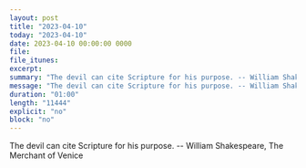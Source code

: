 ```yaml
---
layout: post
title: "2023-04-10"
today: "2023-04-10"
date: 2023-04-10 00:00:00 0000
file:
file_itunes:
excerpt:
summary: "The devil can cite Scripture for his purpose. -- William Shakespeare, The Merchant of Venice "
message: "The devil can cite Scripture for his purpose. -- William Shakespeare, The Merchant of Venice "
duration: "01:00"
length: "11444"
explicit: "no"
block: "no"
---
```

The devil can cite Scripture for his purpose. -- William Shakespeare, The Merchant of Venice 

